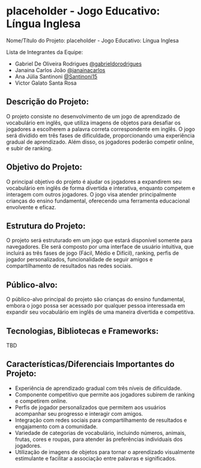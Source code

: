 # placeholder - Jogo Educativo: Língua Inglesa
Nome/Título do Projeto: placeholder - Jogo Educativo: Língua Inglesa

Lista de Integrantes da Equipe: 
- Gabriel De Oliveira Rodrigues [@gabrieldorodrigues](https://github.com/gabrieldorodrigues)
- Janaina Carlos João [@janainacarlos](https://github.com/janainacarlos)
- Ana Júlia Santinoni [@Santinoni15](https://github.com/Santinoni15)
- Victor Galato Santa Rosa

## Descrição do Projeto: 
O projeto consiste no desenvolvimento de um jogo de aprendizado de vocabulário em inglês, que utiliza imagens de objetos para desafiar os jogadores a escolherem a palavra correta correspondente em inglês. O jogo será dividido em três fases de dificuldade, proporcionando uma experiência gradual de aprendizado. Além disso, os jogadores poderão competir online, e subir de ranking.

## Objetivo do Projeto:
O principal objetivo do projeto é ajudar os jogadores a expandirem seu vocabulário em inglês de forma divertida e interativa, enquanto competem e interagem com outros jogadores. O jogo visa atender principalmente crianças do ensino fundamental, oferecendo uma ferramenta educacional envolvente e eficaz.

## Estrutura do Projeto:
O projeto será estruturado em um jogo que estará disponível somente para navegadores. Ele será composto por uma interface de usuário intuitiva, que incluirá as três fases de jogo (Fácil, Médio e Difícil), ranking, perfis de jogador personalizados, funcionalidade de seguir amigos e compartilhamento de resultados nas redes sociais.

## Público-alvo: 
O público-alvo principal do projeto são crianças do ensino fundamental, embora o jogo possa ser acessado por qualquer pessoa interessada em expandir seu vocabulário em inglês de uma maneira divertida e competitiva. 

## Tecnologias, Bibliotecas e Frameworks: 
TBD

## Características/Diferenciais Importantes do Projeto: 
- Experiência de aprendizado gradual com três níveis de dificuldade.
- Componente competitivo que permite aos jogadores subirem de ranking e competirem online.
- Perfis de jogador personalizados que permitem aos usuários acompanhar seu progresso e interagir com amigos.
- Integração com redes sociais para compartilhamento de resultados e engajamento com a comunidade.
- Variedade de categorias de vocabulário, incluindo números, animais, frutas, cores e roupas, para atender às preferências individuais dos jogadores.
- Utilização de imagens de objetos para tornar o aprendizado visualmente estimulante e facilitar a associação entre palavras e significados.
